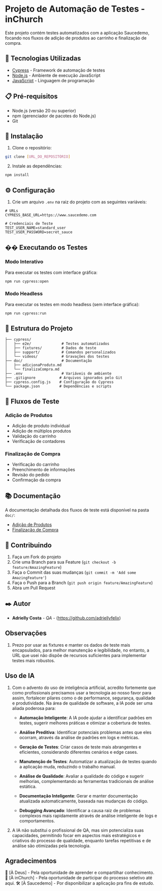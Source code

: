 # Projeto de Automação de Testes - inChurch

Este projeto contém testes automatizados com a aplicação Saucedemo, focando nos fluxos de adição de produtos ao carrinho e finalização de compra.

## 🚀 Tecnologias Utilizadas

- [Cypress](https://www.cypress.io/) - Framework de automação de testes
- [Node.js](https://nodejs.org/) - Ambiente de execução JavaScript
- [JavaScript](https://developer.mozilla.org/pt-BR/docs/Web/JavaScript) - Linguagem de programação

## 📋 Pré-requisitos

- Node.js (versão 20 ou superior)
- npm (gerenciador de pacotes do Node.js)
- Git

## 🔧 Instalação

1. Clone o repositório:
```bash
git clone [URL_DO_REPOSITÓRIO]
```

2. Instale as dependências:
```bash
npm install
```

## ⚙️ Configuração

1. Crie um arquivo `.env` na raiz do projeto com as seguintes variáveis:
```env
# URLs
CYPRESS_BASE_URL=https://www.saucedemo.com

# Credenciais de Teste
TEST_USER_NAME=standard_user
TEST_USER_PASSWORD=secret_sauce
```

## �� Executando os Testes

### Modo Interativo
Para executar os testes com interface gráfica:
```bash
npm run cypress:open
```

### Modo Headless
Para executar os testes em modo headless (sem interface gráfica):
```bash
npm run cypress:run
```

## 📁 Estrutura do Projeto

```
├── cypress/
│   ├── e2e/              # Testes automatizados
│   ├── fixtures/         # Dados de teste
│   ├── support/          # Comandos personalizados
│   └── videos/           # Gravações dos testes
├── doc/                  # Documentação
│   ├── adicionaProduto.md
│   └── finalizaCompra.md
├── .env                  # Variáveis de ambiente
├── .gitignore           # Arquivos ignorados pelo Git
├── cypress.config.js    # Configuração do Cypress
└── package.json         # Dependências e scripts
```

## 📝 Fluxos de Teste

### Adição de Produtos
- Adição de produto individual
- Adição de múltiplos produtos
- Validação do carrinho
- Verificação de contadores

### Finalização de Compra
- Verificação do carrinho
- Preenchimento de informações
- Revisão do pedido
- Confirmação da compra

## 📚 Documentação

A documentação detalhada dos fluxos de teste está disponível na pasta `doc/`:
- [Adição de Produtos](doc/adicionaProduto.md)
- [Finalização de Compra](doc/finalizaCompra.md)

## 🤝 Contribuindo

1. Faça um Fork do projeto
2. Crie uma Branch para sua Feature (`git checkout -b feature/AmazingFeature`)
3. Faça o Commit das suas mudanças (`git commit -m 'Add some AmazingFeature'`)
4. Faça o Push para a Branch (`git push origin feature/AmazingFeature`)
5. Abra um Pull Request

## ✒️ Autor

* **Adrielly Costa** - *QA* - (https://github.com/adriellyfelix)

## Observações

1. Prezo por usar as fixtures e manter os dados de teste mais encapsulados, para melhor manutenção e legibilidade, no entanto, a URL que usei não dispõe de recursos suficientes para implementar testes mais robustos.

## Uso de IA 

1. Com o advento do uso de inteligência artificial, acredito fortemente que como profissionais precisamos usar a tecnologia ao nosso favor para assim, fortalecer pilares como o de performance, segurança, qualidade e produtividade. Na área de qualidade de software, a IA pode ser uma aliada poderosa para:

   - **Automação Inteligente**: A IA pode ajudar a identificar padrões em testes, sugerir melhores práticas e otimizar a cobertura de testes.
   
   - **Análise Preditiva**: Identificar potenciais problemas antes que eles ocorram, através da análise de padrões em logs e métricas.
   
   - **Geração de Testes**: Criar casos de teste mais abrangentes e eficientes, considerando diferentes cenários e edge cases.
   
   - **Manutenção de Testes**: Automatizar a atualização de testes quando a aplicação muda, reduzindo o trabalho manual.
   
   - **Análise de Qualidade**: Avaliar a qualidade do código e sugerir melhorias, complementando as ferramentas tradicionais de análise estática.
   
   - **Documentação Inteligente**: Gerar e manter documentação atualizada automaticamente, baseada nas mudanças do código.
   
   - **Debugging Avançado**: Identificar a causa raiz de problemas complexos mais rapidamente através de análise inteligente de logs e comportamentos.

2. A IA não substitui o profissional de QA, mas sim potencializa suas capacidades, permitindo focar em aspectos mais estratégicos e criativos do processo de qualidade, enquanto tarefas repetitivas e de análise são otimizadas pela tecnologia.

## Agradecimentos

🙏 [À Deus] - Pela oportunidade de aprender e compartilhar conhecimento.
💼 [À inChurch] - Pela oportunidade de participar do processo seletivo até aqui.
🛠️ [À Saucedemo] - Por disponibilizar a aplicação pra fins de estudo.